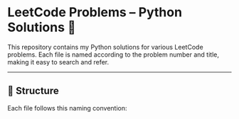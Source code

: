 # LeetCode Problems – Python Solutions 🐍

This repository contains my Python solutions for various LeetCode problems. Each file is named according to the problem number and title, making it easy to search and refer.

---

## 📌 Structure

Each file follows this naming convention:
